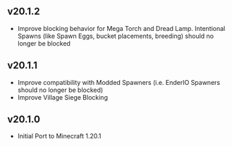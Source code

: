 ## v20.1.2
- Improve blocking behavior for Mega Torch and Dread Lamp. Intentional Spawns (like Spawn Eggs, bucket placements, breeding) should no longer be blocked

## v20.1.1
- Improve compatibility with Modded Spawners (i.e. EnderIO Spawners should no longer be blocked)
- Improve Village Siege Blocking

## v20.1.0
- Initial Port to Minecraft 1.20.1